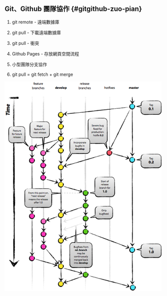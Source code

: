 ## Git、Github 團隊協作 {#gitgithub-zuo-pian}

1. git remote - 遠端數據庫

2. git pull - 下載遠端數據庫

3. git pull - 衝突

4. Github Pages - 存放網頁空間流程

5. 小型團隊分支協作

6. git pull = git fetch + git merge

![](/assets/gitflow.png)